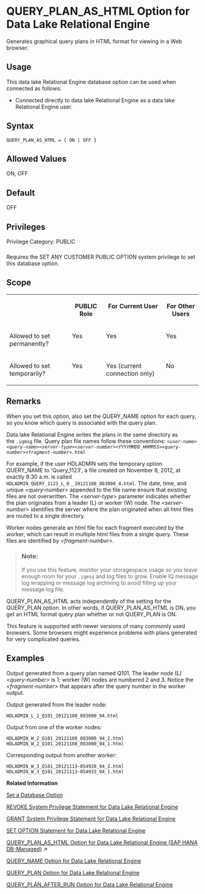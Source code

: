 <!-- loioa64e45dd84f21015ac0fcd5c96f8f9af -->

# QUERY\_PLAN\_AS\_HTML Option for Data Lake Relational Engine

Generates graphical query plans in HTML format for viewing in a Web browser.



<a name="loioa64e45dd84f21015ac0fcd5c96f8f9af__section_zw2_prq_znb"/>

## Usage

This data lake Relational Engine database option can be used when connected as follows:

-   Connected directly to data lake Relational Engine as a data lake Relational Engine user.



<a name="loioa64e45dd84f21015ac0fcd5c96f8f9af__query_plan_as_html_syntax1"/>

## Syntax

```
QUERY_PLAN_AS_HTML = { ON | OFF }
```



<a name="loioa64e45dd84f21015ac0fcd5c96f8f9af__query_plan_as_html_values1"/>

## Allowed Values

ON, OFF



<a name="loioa64e45dd84f21015ac0fcd5c96f8f9af__query_plan_as_html_default1"/>

## Default

OFF



<a name="loioa64e45dd84f21015ac0fcd5c96f8f9af__section_k3c_gxb_3qb"/>

## Privileges

Privilege Category: PUBLIC



### 

Requires the SET ANY CUSTOMER PUBLIC OPTION system privilege to set this database option.



<a name="loioa64e45dd84f21015ac0fcd5c96f8f9af__query_plan_as_html_scope1"/>

## Scope


<table>
<tr>
<th valign="top">

 

</th>
<th valign="top">

PUBLIC Role

</th>
<th valign="top">

For Current User

</th>
<th valign="top">

For Other Users

</th>
</tr>
<tr>
<td valign="top">

Allowed to set permanently?

</td>
<td valign="top">

Yes

</td>
<td valign="top">

Yes

</td>
<td valign="top">

Yes

</td>
</tr>
<tr>
<td valign="top">

Allowed to set temporarily?

</td>
<td valign="top">

Yes

</td>
<td valign="top">

Yes \(current connection only\)

</td>
<td valign="top">

No

</td>
</tr>
</table>



<a name="loioa64e45dd84f21015ac0fcd5c96f8f9af__query_plan_as_html_remarks1"/>

## Remarks

When you set this option, also set the QUERY\_NAME option for each query, so you know which query is associated with the query plan.

Data lake Relational Engine writes the plans in the same directory as the `.iqmsg` file. Query plan file names follow these conventions: <code><i class="varname">&lt;user-name&gt;</i>_<i class="varname">&lt;query-name&gt;</i>_<i class="varname">&lt;server-type&gt;</i>_<i class="varname">&lt;server-number&gt;</i>_<i class="varname">&lt;YYYYMMDD_HHMMSS&gt;</i>_<i class="varname">&lt;query-number&gt;</i>_<i class="varname">&lt;fragment-number&gt;</i>.html</code>

For example, if the user HDLADMIN sets the temporary option QUERY\_NAME to 'Query\_1123', a file created on November 8, 2012, at exactly 8:30 a.m. is called `HDLADMIN_QUERY_1123_L_0__20121108_083000_4.html`. The date, time, and unique *<query-number\>* appended to the file name ensure that existing files are not overwritten. The *<server-type\>* parameter indicates whether the plan originates from a leader \(L\) or worker \(W\) node. The *<server-number\>* identifies the server where the plan originated when all html files are routed to a single directory.

Worker nodes generate an html file for each fragment executed by the worker, which can result in multiple html files from a single query. These files are identified by *<fragment-number\>*.

> ### Note:  
> If you use this feature, monitor your storagespace usage so you leave enough room for your `.iqmsg` and log files to grow. Enable IQ message log wrapping or message log archiving to avoid filling up your message log file.

QUERY\_PLAN\_AS\_HTML acts independently of the setting for the QUERY\_PLAN option. In other words, if QUERY\_PLAN\_AS\_HTML is ON, you get an HTML format query plan whether or not QUERY\_PLAN is ON.

This feature is supported with newer versions of many commonly used browsers. Some browsers might experience problems with plans generated for very complicated queries.



## Examples



Output generated from a query plan named Q101. The leader node \(L\) *<query-number\>* is 1; worker \(W\) nodes are numbered 2 and 3. Notice the *<fragment-number\>* that appears after the query number in the worker output.

Output generated from the leader node:

```
HDLADMIN_L_1_Q101_20121108_083000_94.html
```

Output from one of the worker nodes:

```
HDLADMIN_W_2_Q101_20121108_083000_94_2.html
HDLADMIN_W_2_Q101_20121108_083000_94_1.html
```

Corresponding output from another worker:

```
HDLADMIN_W_3_Q101_20121113-054928_94_2.html
HDLADMIN_W_3_Q101_20121113-054933_94_1.html
```

**Related Information**  


[Set a Database Option](set-a-database-option-0dcb893.md "You set options with the SET OPTION statement.")

[REVOKE System Privilege Statement for Data Lake Relational Engine](../080-sql-statements/revoke-system-privilege-statement-for-data-lake-relational-engine-a3eadda.md "Removes specific system privileges from specific users and the right to administer the privilege.")

[GRANT System Privilege Statement for Data Lake Relational Engine](../080-sql-statements/grant-system-privilege-statement-for-data-lake-relational-engine-a3dfcb0.md "Grants specific system privileges to users or roles, with or without administrative rights.")

[SET OPTION Statement for Data Lake Relational Engine](../080-sql-statements/set-option-statement-for-data-lake-relational-engine-a625da7.md "Changes options that affect the behavior of the database and its compatibility with Transact-SQL. Setting the value of an option can change the behavior for all users or an individual user, in either a temporary or permanent scope.")

[QUERY_PLAN_AS_HTML Option for Data Lake Relational Engine (SAP HANA DB-Managed)](https://help.sap.com/viewer/a898e08b84f21015969fa437e89860c8/2024_1_QRC/en-US/486458ad1942418e9d70db482284c485.html "Generates graphical query plans in HTML format for viewing in a Web browser.") :arrow_upper_right:

[QUERY\_NAME Option for Data Lake Relational Engine](query-name-option-for-data-lake-relational-engine-a64cbce.md "Gives a name to an executed query in its query plan.")

[QUERY\_PLAN Option for Data Lake Relational Engine](query-plan-option-for-data-lake-relational-engine-a64d3bd.md "Specifies whether or not additional query plans are printed to the data lake Relational Engine message file.")

[QUERY\_PLAN\_AFTER\_RUN Option for Data Lake Relational Engine](query-plan-after-run-option-for-data-lake-relational-engine-a64dbdd.md "Prints the entire query plan after query execution is complete.")

